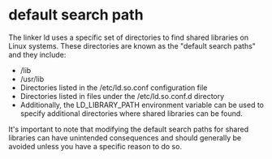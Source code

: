 # default search path  

The linker ld uses a specific set of directories to find shared libraries on Linux systems. These directories are known as the "default search paths" and they include:

- /lib
- /usr/lib
- Directories listed in the /etc/ld.so.conf configuration file
- Directories listed in files under the /etc/ld.so.conf.d directory
- Additionally, the LD_LIBRARY_PATH environment variable can be used to specify additional directories where shared libraries can be found.
  
It's important to note that modifying the default search paths for shared libraries can have unintended consequences and should generally be avoided unless you have a specific reason to do so.